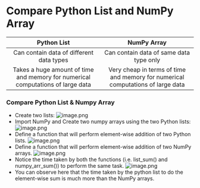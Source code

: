 # Compare Python List and NumPy Array

|                                Python List                                 |                                   NumPy Array                                   |
| :---------------------------------------------------------------------------: | :-----------------------------------------------------------------------------: |
|                    Can contain data of different data types                   |                        Can contain data of same data type only                       |
| Takes a huge amount of time and memory for numerical computations of large data | Very cheap in terms of time and memory for numerical computations of large data |

### Compare Python List & Numpy Array

* Create two lists:
![image.png](https://dphi-live.s3.amazonaws.com/media_uploads/image_07b39217ebdb47769c630a3e71be234e.png)
* Import NumPy and Create two numpy arrays using the two Python lists:
![image.png](https://dphi-live.s3.amazonaws.com/media_uploads/image_4b825af8e4f941348c7e7ed23d7169ed.png)
* Define a function that will perform element-wise addition of two Python lists.
![image.png](https://dphi-live.s3.amazonaws.com/media_uploads/image_2ba18daf0bf24bb99e82e050f41d7434.png)
* Define a function that will perform element-wise addition of two NumPy arrays.
![image.png](https://dphi-live.s3.amazonaws.com/media_uploads/image_2abbd6f105de4147b79ce25ddb97e9df.png)
* Notice the time taken by both the functions (i.e. list\_sum() and numpy\_arr\_sum()) to perform the same task.
![image.png](https://dphi-live.s3.amazonaws.com/media_uploads/image_9e225242fd594d8da52af9b6cca2ce4f.png)
* You can observe here that the time taken by the python list to do the element-wise sum is much more than the NumPy arrays.